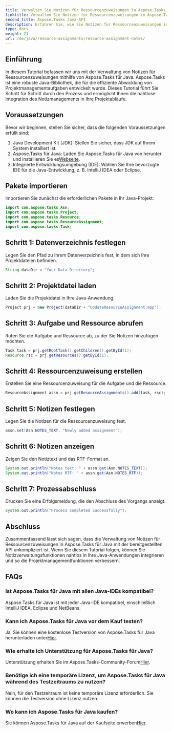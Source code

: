 ```yaml
---
title: Verwalten Sie Notizen für Ressourcenzuweisungen in Aspose.Tasks
linktitle: Verwalten Sie Notizen für Ressourcenzuweisungen in Aspose.Tasks
second_title: Aspose.Tasks Java-API
description: Erfahren Sie, wie Sie Notizen für Ressourcenzuweisungen in Aspose.Tasks für Java verwalten. Schritt-für-Schritt-Anleitung für eine nahtlose Integration.
type: docs
weight: 21
url: /de/java/resource-assignments/resource-assignment-notes/
---
```

## Einführung
In diesem Tutorial befassen wir uns mit der Verwaltung von Notizen für Ressourcenzuweisungen mithilfe von Aspose.Tasks für Java. Aspose.Tasks ist eine robuste Java-Bibliothek, die für die effiziente Abwicklung von Projektmanagementaufgaben entwickelt wurde. Dieses Tutorial führt Sie Schritt für Schritt durch den Prozess und ermöglicht Ihnen die nahtlose Integration des Notizmanagements in Ihre Projektabläufe.
## Voraussetzungen
Bevor wir beginnen, stellen Sie sicher, dass die folgenden Voraussetzungen erfüllt sind:
1. Java Development Kit (JDK): Stellen Sie sicher, dass JDK auf Ihrem System installiert ist.
2.  Aspose.Tasks für Java: Laden Sie Aspose.Tasks für Java von herunter und installieren Sie es[Webseite](https://releases.aspose.com/tasks/java/).
3. Integrierte Entwicklungsumgebung (IDE): Wählen Sie Ihre bevorzugte IDE für die Java-Entwicklung, z. B. IntelliJ IDEA oder Eclipse.

## Pakete importieren
Importieren Sie zunächst die erforderlichen Pakete in Ihr Java-Projekt:
```java
import com.aspose.tasks.Asn;
import com.aspose.tasks.Project;
import com.aspose.tasks.Resource;
import com.aspose.tasks.ResourceAssignment;
import com.aspose.tasks.Task;
```

## Schritt 1: Datenverzeichnis festlegen
Legen Sie den Pfad zu Ihrem Datenverzeichnis fest, in dem sich Ihre Projektdateien befinden.
```java
String dataDir = "Your Data Directory";
```
## Schritt 2: Projektdatei laden
Laden Sie die Projektdatei in Ihre Java-Anwendung.
```java
Project prj = new Project(dataDir + "UpdateResourceAssignment.mpp");
```
## Schritt 3: Aufgabe und Ressource abrufen
Rufen Sie die Aufgabe und Ressource ab, zu der Sie Notizen hinzufügen möchten.
```java
Task task = prj.getRootTask().getChildren().getById(1);
Resource rsc = prj.getResources().getById(1);
```
## Schritt 4: Ressourcenzuweisung erstellen
Erstellen Sie eine Ressourcenzuweisung für die Aufgabe und die Ressource.
```java
ResourceAssignment assn = prj.getResourceAssignments().add(task, rsc);
```
## Schritt 5: Notizen festlegen
Legen Sie die Notizen für die Ressourcenzuweisung fest.
```java
assn.set(Asn.NOTES_TEXT, "Newly added assignment");
```
## Schritt 6: Notizen anzeigen
Zeigen Sie den Notiztext und das RTF-Format an.
```java
System.out.println("Notes text: " + assn.get(Asn.NOTES_TEXT));
System.out.println("Notes RTF: " + assn.get(Asn.NOTES_RTF));
```
## Schritt 7: Prozessabschluss
Drucken Sie eine Erfolgsmeldung, die den Abschluss des Vorgangs anzeigt.
```java
System.out.println("Process completed Successfully");
```

## Abschluss
Zusammenfassend lässt sich sagen, dass die Verwaltung von Notizen für Ressourcenzuweisungen in Aspose.Tasks für Java mit der bereitgestellten API unkompliziert ist. Wenn Sie diesem Tutorial folgen, können Sie Notizverwaltungsfunktionen nahtlos in Ihre Java-Anwendungen integrieren und so die Projektmanagementfunktionen verbessern.
## FAQs
### Ist Aspose.Tasks für Java mit allen Java-IDEs kompatibel?
Aspose.Tasks für Java ist mit jeder Java-IDE kompatibel, einschließlich IntelliJ IDEA, Eclipse und NetBeans.
### Kann ich Aspose.Tasks für Java vor dem Kauf testen?
 Ja, Sie können eine kostenlose Testversion von Aspose.Tasks für Java herunterladen unter[Hier](https://releases.aspose.com/).
### Wie erhalte ich Unterstützung für Aspose.Tasks für Java?
 Unterstützung erhalten Sie im Aspose.Tasks-Community-Forum[Hier](https://forum.aspose.com/c/tasks/15).
### Benötige ich eine temporäre Lizenz, um Aspose.Tasks für Java während des Testzeitraums zu nutzen?
Nein, für den Testzeitraum ist keine temporäre Lizenz erforderlich. Sie können die Testversion ohne Lizenz nutzen.
### Wo kann ich Aspose.Tasks für Java kaufen?
Sie können Aspose.Tasks für Java auf der Kaufseite erwerben[Hier](https://purchase.aspose.com/buy).
